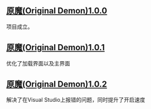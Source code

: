 ## [原魔(Original Demon)1.0.0](https://github.com/SpeaceQ/Original-Demon/blob/main/code/Original%20Demon1.0.0.cpp)
项目成立。
## [原魔(Original Demon)1.0.1](https://github.com/SpeaceQ/Original-Demon/blob/main/code/Original%20Demon1.0.1.cpp)
优化了加载界面以及主界面
## [原魔(Original Demon)1.0.2](https://github.com/SpeaceQ/Original-Demon/blob/main/code/Original%20Demon1.0.2.cpp)
解决了在Visual Studio上报错的问题，同时提升了开启速度
